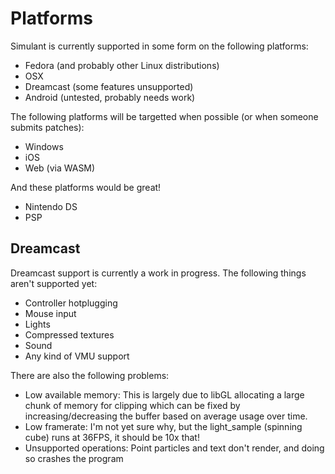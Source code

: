 # Platforms

Simulant is currently supported in some form on the following platforms:

 - Fedora (and probably other Linux distributions)
 - OSX
 - Dreamcast (some features unsupported)
 - Android (untested, probably needs work)

The following platforms will be targetted when possible (or when someone submits patches):

 - Windows
 - iOS
 - Web (via WASM)

And these platforms would be great!

 - Nintendo DS
 - PSP

## Dreamcast

Dreamcast support is currently a work in progress. The following things aren't supported yet:

 - Controller hotplugging
 - Mouse input
 - Lights
 - Compressed textures
 - Sound
 - Any kind of VMU support

There are also the following problems:

 - Low available memory: This is largely due to libGL allocating a large chunk of memory for clipping
   which can be fixed by increasing/decreasing the buffer based on average usage over time.
 - Low framerate: I'm not yet sure why, but the light_sample (spinning cube) runs at 36FPS, it should be
   10x that!
 - Unsupported operations: Point particles and text don't render, and doing so crashes the program
 

